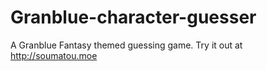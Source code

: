 # Granblue-character-guesser

A Granblue Fantasy themed guessing game.
Try it out at http://soumatou.moe
